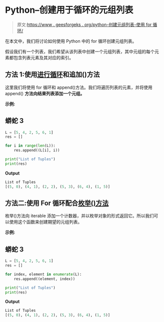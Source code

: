 # Python–创建用于循环的元组列表

> 原文:[https://www . geesforgeks . org/python-创建元组列表-使用 for 循环/](https://www.geeksforgeeks.org/python-create-list-of-tuples-using-for-loop/)

在本文中，我们将讨论如何使用 Python 中的 for 循环创建元组列表。

假设我们有一个列表，我们希望从该列表中创建一个元组列表，其中元组的每个元素都包含列表元素及其对应的索引。

## 方法 1:使用[进行循环](https://www.geeksforgeeks.org/python-for-loops/)和追加()方法

这里我们将使用 for 循环和 append()方法。我们将遍历列表的元素，并将使用 append() **方法向结果列表添加一个元组。**

**示例:**

## 蟒蛇 3

```py
L = [5, 4, 2, 5, 6, 1]
res = []

for i in range(len(L)):
    res.append((L[i], i))

print("List of Tuples")
print(res)
```

**Output**

```py
List of Tuples
[(5, 0), (4, 1), (2, 2), (5, 3), (6, 4), (1, 5)]
```

## 方法二:使用 For 循环配合[枚举()方法](https://www.geeksforgeeks.org/enumerate-in-python/)

枚举()方法向 iterable 添加一个计数器，并以枚举对象的形式返回它。所以我们可以使用这个函数来创建期望的元组列表。

**示例:**

## 蟒蛇 3

```py
L = [5, 4, 2, 5, 6, 1]
res = []

for index, element in enumerate(L):
    res.append((element, index))

print("List of Tuples")
print(res)
```

**Output**

```py
List of Tuples
[(5, 0), (4, 1), (2, 2), (5, 3), (6, 4), (1, 5)]
```